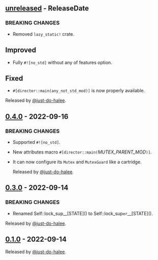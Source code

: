 <!-- next-header -->

## [unreleased] - ReleaseDate

### BREAKING CHANGES

- Removed `lazy_static!` crate.

## Improved

- Fully `#![no_std]` without any of features option.

## Fixed

- `#[director::main(any_not_std_mod)]` is now properly available.

Released by [@just-do-halee](https://github.com/just-do-halee).

## [0.4.0] - 2022-09-16

### BREAKING CHANGES

- Supported `#![no_std]`.
- New attributes macro `#[director::main(`_MUTEX_PARENT_MOD_`)]`.
- It can now configure its `Mutex` and `MutexGuard` like a cartridge.

  Released by [@just-do-halee](https://github.com/just-do-halee).

## [0.3.0] - 2022-09-14

### BREAKING CHANGES

- Renamed Self::lock_sup\_\_\[STATE]() to Self::lock_sup`er`\_\_\[STATE]().

Released by [@just-do-halee](https://github.com/just-do-halee).

## [0.1.0] - 2022-09-14

Released by [@just-do-halee](https://github.com/just-do-halee).

<!-- next-url -->

[unreleased]: https://github.com/just-do-halee/director/compare/v0.4.0...HEAD
[0.4.0]: https://github.com/just-do-halee/director/compare/v0.3.0...v0.4.0
[0.3.0]: https://github.com/just-do-halee/director/compare/v0.1.0...v0.3.0
[0.1.0]: https://github.com/just-do-halee/director/compare/v0.1.0...v0.1.0
